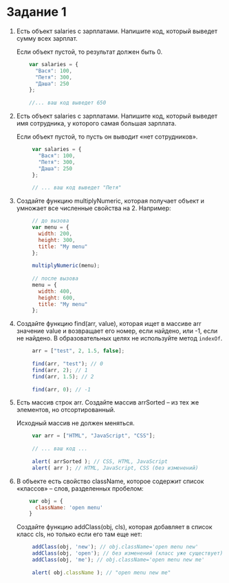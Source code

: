 # Задание 1

1. Есть объект salaries с зарплатами. Напишите код, который выведет сумму всех зарплат.
   
   Если объект пустой, то результат должен быть 0.
   
   ```javascript
       var salaries = {
         "Вася": 100,
         "Петя": 300,
         "Даша": 250
       };
       
       //... ваш код выведет 650
    ```
2. Есть объект salaries с зарплатами. Напишите код, который выведет имя сотрудника, у которого самая большая зарплата.
   
   Если объект пустой, то пусть он выводит «нет сотрудников».
   
   ```javascript
        var salaries = {
          "Вася": 100,
          "Петя": 300,
          "Даша": 250
        };
        
        // ... ваш код выведет "Петя"
   ```
3. Создайте функцию multiplyNumeric, которая получает объект и умножает все численные свойства на 2. Например:
   
   ```javascript
        // до вызова
        var menu = {
          width: 200,
          height: 300,
          title: "My menu"
        };
        
        multiplyNumeric(menu);
        
        // после вызова
        menu = {
          width: 400,
          height: 600,
          title: "My menu"
        };
   ```
   
4. Создайте функцию find(arr, value), которая ищет в массиве arr значение value и возвращает его номер, если найдено, или -1, если не найдено. В образовательных целях не используйте метод `indexOf`.
   ```javascript
        arr = ["test", 2, 1.5, false];
        
        find(arr, "test"); // 0
        find(arr, 2); // 1
        find(arr, 1.5); // 2
        
        find(arr, 0); // -1
   ```
   
5. Есть массив строк arr. Создайте массив arrSorted – из тех же элементов, но отсортированный.
   
   Исходный массив не должен меняться.
   
   ```javascript
        var arr = ["HTML", "JavaScript", "CSS"];
        
        // ... ваш код ...
        
        alert( arrSorted ); // CSS, HTML, JavaScript
        alert( arr ); // HTML, JavaScript, CSS (без изменений)
   ```
    
6. В объекте есть свойство className, которое содержит список «классов» – слов, разделенных пробелом:  

   ```javascript
       var obj = {
         className: 'open menu'
       }
   ```
   
   Создайте функцию addClass(obj, cls), которая добавляет в список класс cls, но только если его там еще нет:
   
   ```javascript
        addClass(obj, 'new'); // obj.className='open menu new'
        addClass(obj, 'open'); // без изменений (класс уже существует)
        addClass(obj, 'me'); // obj.className='open menu new me'
        
        alert( obj.className ); // "open menu new me"
    ```